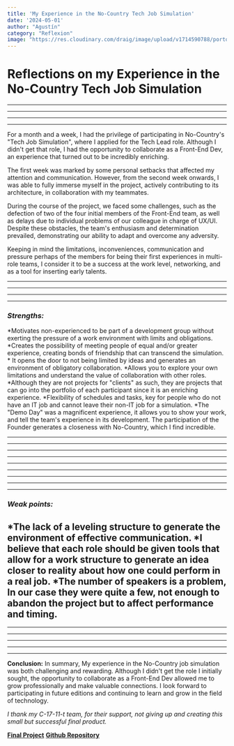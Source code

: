 ```yaml
---
title: 'My Experience in the No-Country Tech Job Simulation'
date: '2024-05-01'
author: "Agustín"
category: "Reflexion"
image: "https://res.cloudinary.com/draig/image/upload/v1714590788/portolio-personal/blog/hcqrxgytsu6u0hosjxok.webp"
---
```

# **Reflections on my Experience in the No-Country Tech Job Simulation**
---------------------------
----------------------------
---------------------------
----------------------------

For a month and a week, I had the privilege of participating in No-Country's "Tech Job Simulation", where I applied for the Tech Lead role.
Although I didn't get that role, I had the opportunity to collaborate as a Front-End Dev, an experience that turned out to be incredibly enriching.

The first week was marked by some personal setbacks that affected my attention and communication. However, from the second week onwards, I was able to fully immerse myself in the project,
actively contributing to its architecture, in collaboration with my teammates.

During the course of the project, we faced some challenges, such as the defection of two of the four initial members of the Front-End team, as well as delays due to individual problems of our colleague in charge of UX/UI.
Despite these obstacles, the team's enthusiasm and determination prevailed, demonstrating our ability to adapt and overcome any adversity.

Keeping in mind the limitations, inconveniences, communication and pressure perhaps of the members for being their first experiences in multi-role teams,
I consider it to be a success at the work level, networking, and as a tool for inserting early talents.

---------------------------
----------------------------
---------------------------
----------------------------
### *Strengths:*
*Motivates non-experienced to be part of a development group without exerting the pressure of a work environment with limits and obligations.
*Creates the possibility of meeting people of equal and/or greater experience, creating bonds of friendship that can transcend the simulation.
*
It opens the door to not being limited by ideas and generates an environment of obligatory collaboration.
*Allows you to explore your own limitations and understand the value of collaboration with other roles.
*Although they are not projects for "clients" as such, they are projects that can go into the portfolio of each participant since it is an enriching experience.
*Flexibility of schedules and tasks, key for people who do not have an IT job and cannot leave their non-IT job for a simulation.
*The "Demo Day" was a magnificent experience, it allows you to show your work, and tell the team's experience in its development. The participation of the Founder generates a closeness with No-Country,
which I find incredible.

---------------------------
----------------------------
---------------------------
----------------------------
---------------------------
----------------------------
----------------------------
---------------------------
----------------------------
### *Weak points:*
*The lack of a leveling structure to generate the environment of effective communication.
*I believe that each role should be given tools that allow for a work structure to generate an idea closer to reality about how one could perform in a real job.
*The number of speakers is a problem,
In our case they were quite a few, not enough to abandon the project but to affect performance and timing.
----------------------------
---------------------------
----------------------------
----------------------------
---------------------------
----------------------------
**Conclusion:**
In summary,
My experience in the No-Country job simulation was both challenging and rewarding. Although I didn't get the role I initially sought, the opportunity to collaborate as a Front-End Dev allowed me to grow professionally and make valuable connections.
I look forward to participating in future editions and continuing to learn and grow in the field of technology.

*I thank my C-17-11-t team, for their support, not giving up and creating this small but successful final product.*


**[Final Project](https://mascocuidado.netlify.app/ "Final Project")**
**[Github Repository](https://github.com/No-Country/c17-11-t-node-react "Github Repository")**